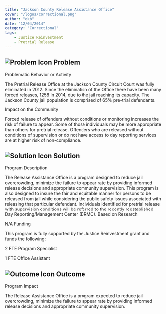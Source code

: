 ```yaml
---
title: "Jackson County Release Assistance Office"
cover: "/logos/correctional.png"
author: "okb"
date: "12/04/2014"
category: "Correctional"
tags:
    - Justice Reinvestment
    - Pretrial Release 
---
```


## ![Problem Icon](https://github.com/google/material-design-icons/raw/master/alert/1x_web/ic_error_outline_black_48dp.png "Problem") Problem
Problematic Behavior or Activity

The Pretrial Release Office at the Jackson County Circuit Court was fully eliminated in 2012. Since the elimination of the Office there have been many forced releases, 1258 in 2014, due to the jail reaching its capacity. The Jackson County jail population is comprised of 65% pre-trial defendants.

Impact on the Community

Forced release of offenders without conditions or monitoring increases the risk of failure to appear. Some of those individuals may be more appropriate than others for pretrial release. Offenders who are released without conditions of supervision or do not have access to day reporting services are at higher risk of non-compliance.
## ![Solution Icon](https://github.com/google/material-design-icons/raw/master/action/1x_web/ic_lightbulb_outline_black_48dp.png "Solution") Solution
Program Description

The Release Assistance Office is a program designed to reduce jail overcrowding, minimize the failure to appear rate by providing informed release decisions and appropriate community supervision. This program is also designed to insure the fair and equitable manner for persons to be released from jail while considering the public safety issues associated with releasing that particular defendant. Individuals identified for pretrial release with supervision conditions will be referred to the recently reestablished Day Reporting/Management Center (DRMC).
Based on Research

N/A
Funding

This program is fully supported by the Justice Reinvestment grant and funds the following:

2 FTE Program Specialist

1 FTE Office Assistant
## ![Outcome Icon](https://github.com/google/material-design-icons/raw/master/action/1x_web/ic_view_list_black_48dp.png "Outcome") Outcome
Program Impact

The Release Assistance Office is a program expected to reduce jail overcrowding, minimize the failure to appear rate by providing informed release decisions and appropriate community supervision.

